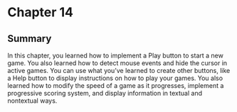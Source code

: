 # Chapter 14

## Summary

In this chapter, you learned how to implement a Play button to start a new game. You also learned how to detect mouse events and hide the cursor in active games. You can use what you’ve learned to create other buttons, like a Help button to display instructions on how to play your games. You also learned how to modify the speed of a game as it progresses, implement a progressive scoring system, and display information in textual and nontextual ways.

